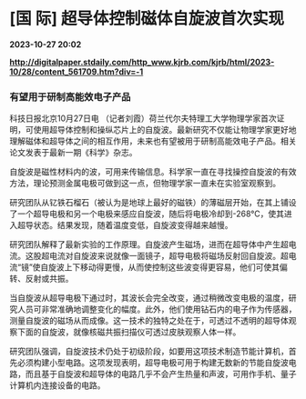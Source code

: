 # [国 际] 超导体控制磁体自旋波首次实现

**2023-10-27 20:02**

**http://digitalpaper.stdaily.com/http_www.kjrb.com/kjrb/html/2023-10/28/content_561709.htm?div=-1**

### 有望用于研制高能效电子产品

 科技日报北京10月27日电 （记者刘霞）荷兰代尔夫特理工大学物理学家首次证明，可使用超导体控制和操纵芯片上的自旋波。最新研究不仅能让物理学家更好地理解磁体和超导体之间的相互作用，未来也有望被用于研制高能效电子产品。相关论文发表于最新一期《科学》杂志。

 自旋波是磁性材料内的波，可用来传输信息。科学家一直在寻找操控自旋波的有效方法，理论预测金属电极可做到这一点，但物理学家一直未在实验室观察到。

 研究团队从钇铁石榴石（被认为是地球上最好的磁铁）的薄磁层开始，在其上铺设了一个超导电极和另一个电极来感应自旋波，随后将电极冷却到-268℃，使其进入超导状态。结果发现，随着温度变低，自旋波变得越来越慢。

 研究团队解释了最新实验的工作原理。自旋波产生磁场，进而在超导体中产生超电流。这股超电流对自旋波来说就像一面镜子，超导电极将磁场反射回自旋波。超电流“镜”使自旋波上下移动得更慢，从而使控制这些波变得更容易，他们可使其偏转、反射或共振。

 当自旋波从超导电极下通过时，其波长会完全改变，通过稍微改变电极的温度，研究人员可非常准确地调整变化的幅度。此外，他们使用钻石内的电子作为传感器，测量自旋波的磁场从而成像。这一技术的独特之处在于，可透过不透明的超导体观察下面的自旋波，就像核磁共振扫描仪可透过皮肤观察人体一样。

 研究团队强调，自旋波技术仍处于初级阶段，如要用这项技术制造节能计算机，首先必须构建小型电路。这项发现表明，超导电极可用于构建无数新的节能自旋波电路，而且基于自旋波和超导体的电路几乎不会产生热量和声波，可用作手机、量子计算机内连接设备的电路。